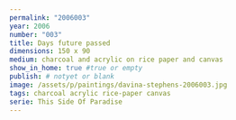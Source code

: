 ```yaml
---
permalink: "2006003"
year: 2006
number: "003"
title: Days future passed
dimensions: 150 x 90
medium: charcoal and acrylic on rice paper and canvas
show_in_home: true #true or empty
publish: # notyet or blank
image: /assets/p/paintings/davina-stephens-2006003.jpg
tags: charcoal acrylic rice-paper canvas
serie: This Side Of Paradise
---
```

